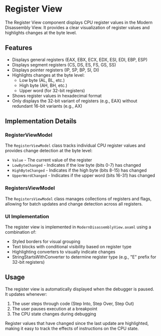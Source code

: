 # Register View

The Register View component displays CPU register values in the Modern Disassembly View. It provides a clear visualization of register values and highlights changes at the byte level.

## Features

- Displays general registers (EAX, EBX, ECX, EDX, ESI, EDI, EBP, ESP)
- Displays segment registers (CS, DS, ES, FS, GS, SS)
- Displays pointer registers (IP, SP, BP, SI, DI)
- Highlights changes at the byte level:
  - Low byte (AL, BL, etc.)
  - High byte (AH, BH, etc.)
  - Upper word (for 32-bit registers)
- Shows register values in hexadecimal format
- Only displays the 32-bit variant of registers (e.g., EAX) without redundant 16-bit variants (e.g., AX)

## Implementation Details

### RegisterViewModel

The `RegisterViewModel` class tracks individual CPU register values and provides change detection at the byte level:

- `Value` - The current value of the register
- `LowByteChanged` - Indicates if the low byte (bits 0-7) has changed
- `HighByteChanged` - Indicates if the high byte (bits 8-15) has changed
- `UpperWordChanged` - Indicates if the upper word (bits 16-31) has changed

### RegistersViewModel

The `RegistersViewModel` class manages collections of registers and flags, allowing for batch updates and change detection across all registers.

### UI Implementation

The register view is implemented in `ModernDisassemblyView.axaml` using a combination of:

- Styled borders for visual grouping
- Text blocks with conditional visibility based on register type
- Highlighting converters to visually indicate changes
- StringStartsWithConverter to determine register type (e.g., "E" prefix for 32-bit registers)

## Usage

The register view is automatically displayed when the debugger is paused. It updates whenever:

1. The user steps through code (Step Into, Step Over, Step Out)
2. The user pauses execution at a breakpoint
3. The CPU state changes during debugging

Register values that have changed since the last update are highlighted, making it easy to track the effects of instructions on the CPU state.
